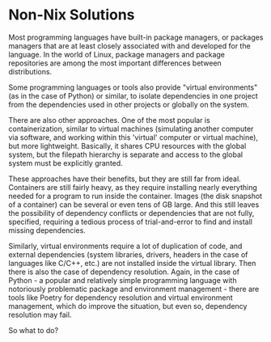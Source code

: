 # Non-Nix Solutions

Most programming languages have built-in package managers, or packages managers
that are at least closely associated with and developed for the language.
In the world of Linux, package managers and package repositories are among the
most important differences between distributions. 

Some programming languages or tools also provide "virtual environments" (as
in the case of Python) or similar, to isolate dependencies in one project from
the dependencies used in other projects or globally on the system.

There are also other approaches. One of the most popular is containerization,
similar to virtual machines (simulating another computer via software, and
working within this 'virtual' computer or virtual machine), but more
lightweight. Basically, it shares CPU resources with the global system, but
the filepath hierarchy is separate and access to the global system must be
explicitly granted.

These approaches have their benefits, but they are still far from ideal.
Containers are still fairly heavy, as they require installing nearly everything
needed for a program to run inside the container. Images (the disk snapshot
of a container) can be several or even tens of GB large. And this still leaves
the possibility of dependency conflicts or dependencies that are not fully,
specified, requiring a tedious process of trial-and-error to find and install
missing dependencies.

Similarly, virtual environments require a lot of duplication of code, and
external dependencies (system libraries, drivers, headers in the case of
languages like C/C++, etc.) are not installed inside the virtual library. Then
there is also the case of dependency resolution. Again, in the case of Python -
a popular and relatively simple programming language with notoriously
problematic package  and environment management - there are tools like Poetry
for dependency resolution and virtual environment management, which do improve
the situation, but even so, dependency resolution may fail.

So what to do?
